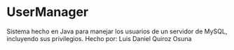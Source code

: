 # UserManager
Sistema hecho en Java para manejar los usuarios de un servidor de MySQL, incluyendo sus privilegios.
Hecho por:
Luis Daniel Quiroz Osuna
